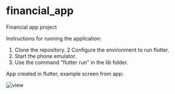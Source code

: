 # financial_app

Financial app project

Instructions for running the application:

1. Clone the repository.
2 Configure the environment to run flutter.
3. Start the phone emulator.
4. Use the command "flutter run" in the lib folder.

App created in flutter, example screen from app: 

![view](https://user-images.githubusercontent.com/41323564/166158683-a04490e6-d386-4100-9549-e12a86373543.jpg)

